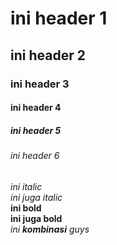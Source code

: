 # ini header 1
## ini header 2
### ini header 3
#### ini header 4
##### ini header 5
###### ini header 6

*ini italic*  
_ini juga italic_  
**ini bold**  
__ini juga bold__  
_ini **kombinasi** guys_
